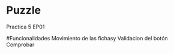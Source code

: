# Puzzle
Practica 5 EP01

#Funcionalidades
Movimiento de las fichasy
Validacion del botón Comprobar
